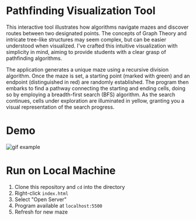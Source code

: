 # Pathfinding Visualization Tool

This interactive tool illustrates how algorithms navigate mazes and discover routes between two designated points. The concepts of Graph Theory and intricate tree-like structures may seem complex, but can be easier understood when visualized. I've crafted this intuitive visualization with simplicity in mind, aiming to provide students with a clear grasp of pathfinding algorithms. 

The application generates a unique maze using a recursive division algorithm. Once the maze is set, a starting point (marked with green) and an endpoint (distinguished in red) are randomly established. The program then embarks to find a pathway connecting the starting and ending cells, doing so by employing a breadth-first search (BFS) algorithm. As the search continues, cells under exploration are illuminated in yellow, granting you a visual representation of the search progress.

# Demo

![gif example](Example.gif)


# Run on Local Machine

1. Clone this repository and `cd` into the directory
2. Right-click `index.html`
3. Select "Open Server"
4. Program available at `localhost:5500`
5. Refresh for new maze
